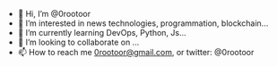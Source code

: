 - 👋 Hi, I’m @0rootoor
- 👀 I’m interested in news technologies, programmation, blockchain...
- 🌱 I’m currently learning DevOps, Python, Js...
- 💞️ I’m looking to collaborate on ...
- 📫 How to reach me 0rootoor@gmail.com, or twitter: @0rootoor


<!---
0rootoor/0rootoor is a ✨ special ✨ repository because its `README.md` (this file) appears on your GitHub profile.
You can click the Preview link to take a look at your changes.
--->
